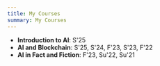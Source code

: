 ```yaml
---
title: My Courses
summary: My Courses
---
```


- **Introduction to AI**: S'25  
- **AI and Blockchain**: S'25, S'24, F'23, S'23, F'22  
- **AI in Fact and Fiction**: F'23, Su'22, Su'21  

